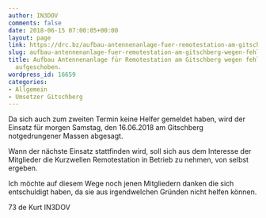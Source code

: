 ```yaml
---
author: IN3DOV
comments: false
date: 2018-06-15 07:00:05+00:00
layout: page
link: https://drc.bz/aufbau-antennenanlage-fuer-remotestation-am-gitschberg-wegen-fehlender-helfer-aufgeschoben/
slug: aufbau-antennenanlage-fuer-remotestation-am-gitschberg-wegen-fehlender-helfer-aufgeschoben
title: Aufbau Antennenanlage für Remotestation am Gitschberg wegen fehlender Helfer
  aufgeschoben.
wordpress_id: 16659
categories:
- Allgemein
- Umsetzer Gitschberg
---
```


Da sich auch zum zweiten Termin keine Helfer gemeldet haben, wird der Einsatz für morgen Samstag, den 16.06.2018 am Gitschberg notgedrungener Massen abgesagt.

Wann der nächste Einsatz stattfinden wird, soll sich aus dem Interesse der Mitglieder die Kurzwellen Remotestation in Betrieb zu nehmen, von selbst ergeben.

Ich möchte auf diesem Wege noch jenen Mitgliedern danken die sich entschuldigt haben, da sie aus irgendwelchen Gründen nicht helfen können.

73 de Kurt IN3DOV

